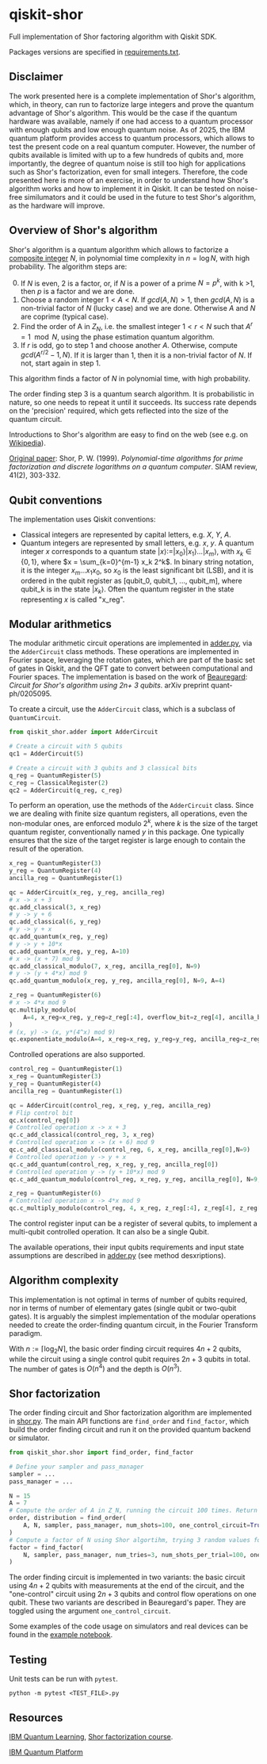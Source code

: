 # qiskit-shor
Full implementation of Shor factoring algorithm with Qiskit SDK.

Packages versions are specified in [requirements.txt](https://github.com/benjamin-assel/qiskit-shor/blob/main/requirements.txt).

[adder.py]: https://github.com/benjamin-assel/qiskit-shor/tree/main/qiskit_shor/adder.py
[shor.py]: https://github.com/benjamin-assel/qiskit-shor/tree/main/qiskit_shor/shor.py
[example notebook]: https://github.com/benjamin-assel/qiskit-shor/blob/main/example.ipynb

## Disclaimer
The work presented here is a complete implementation of Shor's algorithm, which, in theory, can run to factorize large integers and prove the quantum advantage of Shor's algorithm. This would be the case if the quantum hardware was available, namely if one had access to a quantum processor with enough qubits and low enough quantum noise. 
As of 2025, the IBM quantum platform provides access to quantum processors, which allows to test the present code on a real quantum computer. However, the number of qubits available is limited with up to a few hundreds of qubits and, more importantly, the degree of quantum noise is still too high for applications such as Shor's factorization, even for small integers.
Therefore, the code presented here is more of an exercise, in order to understand how Shor's algorithm works and how to implement it in Qiskit. It can be tested on noise-free similumators and it could be used in the future to test Shor's algorithm, as the hardware will improve.


## Overview of Shor's algorithm
Shor's algorithm is a quantum algorithm which allows to factorize a [composite integer](https://en.wikipedia.org/wiki/Composite_number) $N$, in polynomial 
time complexity in $n = \log N$, with high probability.
The algorithm steps are:

0. If $N$ is even, 2 is a factor, or, if $N$ is a power of a prime $N = p^k$, with k >1, 
then $p$ is a factor and we are done.
1. Choose a random integer $1 < A < N$. 
If $gcd(A, N) > 1$, then $gcd(A, N)$ is a non-trivial factor of $N$ (lucky case) and we are done. 
Otherwise $A$ and $N$ are coprime (typical case).
2. Find the order of A in $Z_N$, i.e. the smallest integer $1 < r < N$ such that $A^r = 1 \mod N$, using the
phase estimation quantum algorithm.
3. If $r$ is odd, go to step 1 and choose another $A$.
Otherwise, compute $gcd(A^{r/2} - 1, N)$. If it is larger than 1, then it is a non-trivial factor of $N$. 
If not, start again in step 1.

This algorithm finds a factor of $N$ in polynomial time, with high probability. 

The order finding step 3 is a quantum search algorithm. It is probabilistic in nature, so one needs to repeat it until it succeeds. Its success rate depends on the 'precision' required, which gets reflected into the size of the quantum circuit.

Introductions to Shor's algorithm are easy to find on the web (see e.g. on [Wikipedia](https://en.wikipedia.org/wiki/Shor%27s_algorithm)). 

[Original paper](https://arxiv.org/abs/quant-ph/9508027):
Shor, P. W. (1999). *Polynomial-time algorithms for prime factorization and discrete logarithms on a quantum computer*. SIAM review, 41(2), 303-332.

## Qubit conventions
The implementation uses Qiskit conventions:
* Classical integers are represented by capital letters, e.g. $X$, $Y$, $A$.
* Quantum integers are represented by small letters, e.g. $x$, $y$.
A quantum integer $x$ corresponds to a quantum state $|x\rangle := |x_0\rangle |x_1\rangle ... |x_m\rangle$, 
with $x_k \in \{0, 1\}$, where $x = \sum_{k=0}^{m-1} x_k 2^k$. In binary string notation, it is the integer $x_m ... x_1 x_0$, so $x_0$ is the least significant bit (LSB), and it is ordered in the qubit register as [qubit_0, qubit_1, ..., qubit_m], where qubit_k is in the 
state $|x_k\rangle$. Often the quantum register in the state representing $x$ is called "x_reg".

## Modular arithmetics
The modular arithmetic circuit operations are implemented in [adder.py], via the
`AdderCircuit` class methods.
These operations are implemented in Fourier space, leveraging the rotation gates, 
which are part of the basic set of gates in Qiskit, and the QFT gate to convert between
computational and Fourier spaces.
The implementation is based on the work of [Beauregard](https://arxiv.org/abs/quant-ph/0205095): *Circuit for Shor's algorithm using 2n+ 3 qubits*. arXiv preprint quant-ph/0205095. 

To create a circuit, use the `AdderCircuit` class, which is a subclass of `QuantumCircuit`.

```python
from qiskit_shor.adder import AdderCircuit

# Create a circuit with 5 qubits
qc1 = AdderCircuit(5)

# Create a circuit with 3 qubits and 3 classical bits 
q_reg = QuantumRegister(5)
c_reg = ClassicalRegister(2)
qc2 = AdderCircuit(q_reg, c_reg)
```
To perform an operation, use the methods of the `AdderCircuit` class.
Since we are dealing with finite size quantum registers, all operations, even the non-modular ones, 
are enforced modulo $2^k$, where $k$ is the size of the target quantum register, conventionally 
named $y$ in this package. One typically ensures that the size of the target register is large enough 
to contain the result of the operation.

```python
x_reg = QuantumRegister(3)
y_reg = QuantumRegister(4)
ancilla_reg = QuantumRegister(1)

qc = AdderCircuit(x_reg, y_reg, ancilla_reg)
# x -> x + 3
qc.add_classical(3, x_reg)
# y -> y + 6
qc.add_classical(6, y_reg)
# y -> y + x
qc.add_quantum(x_reg, y_reg)
# y -> y + 10*x
qc.add_quantum(x_reg, y_reg, A=10)
# x -> (x + 7) mod 9  
qc.add_classical_modulo(7, x_reg, ancilla_reg[0], N=9)
# y -> (y + 4*x) mod 9
qc.add_quantum_modulo(x_reg, y_reg, ancilla_reg[0], N=9, A=4)

z_reg = QuantumRegister(6)
# x -> 4*x mod 9
qc.multiply_modulo(
    A=4, x_reg=x_reg, y_reg=z_reg[:4], overflow_bit=z_reg[4], ancilla_bit=z_reg[5], N=9,
)
# (x, y) -> (x, y*(4^x) mod 9)
qc.exponentiate_modulo(A=4, x_reg=x_reg, y_reg=y_reg, ancilla_reg=z_reg, N=9)
```

Controlled operations are also supported.
```python
control_reg = QuantumRegister(1)
x_reg = QuantumRegister(3)
y_reg = QuantumRegister(4)
ancilla_reg = QuantumRegister(1)

qc = AdderCircuit(control_reg, x_reg, y_reg, ancilla_reg)
# Flip control bit
qc.x(control_reg[0])
# Controlled operation x -> x + 3
qc.c_add_classical(control_reg, 3, x_reg)
# Controlled operation x -> (x + 6) mod 9
qc.c_add_classical_modulo(control_reg, 6, x_reg, ancilla_reg[0],N=9)
# Controlled operation y -> y + x
qc.c_add_quantum(control_reg, x_reg, y_reg, ancilla_reg[0])
# Controlled operation y -> (y + 10*x) mod 9
qc.c_add_quantum_modulo(control_reg, x_reg, y_reg, ancilla_reg[0], N=9, A=10)

z_reg = QuantumRegister(6)
# Controlled operation x -> 4*x mod 9
qc.c_multiply_modulo(control_reg, 4, x_reg, z_reg[:4], z_reg[4], z_reg[5], N=9)
```
The control register input can be a register of several qubits, to implement a 
multi-qubit controlled operation. It can also be a single Qubit.

The available operations, their input qubits requirements and input state assumptions are described in [adder.py] 
(see method desxriptions).

## Algorithm complexity

This implementation is not optimal in terms of number of qubits required, nor in terms of number of elementary gates (single qubit or two-qubit gates). It is arguably the simplest implementation of the modular operations needed to create the order-finding quantum circuit, in the Fourier Transform paradigm.

With $n := \lceil \log_2 N \rceil$, the basic order finding circuit requires $4n+2$ qubits, while the circuit using a single control qubit requires $2n+3$ qubits in total. The number of gates is $O(n^4)$ and the depth is $O(n^3)$.

## Shor factorization
The order finding circuit and Shor factorization algorithm are implemented in [shor.py].
The main API functions are `find_order` and `find_factor`, which build the order 
finding circuit and run it on the provided quantum backend or simulator.
```python
from qiskit_shor.shor import find_order, find_factor

# Define your sampler and pass_manager
sampler = ...
pass_manager = ...

N = 15
A = 7
# Compute the order of A in Z_N, running the circuit 100 times. Return the order and the distribution of measurement outcomes.
order, distribution = find_order(
    A, N, sampler, pass_manager, num_shots=100, one_control_circuit=True,
)
# Compute a factor of N using Shor algortihm, trying 3 random values for A and running the circuit 100 times for each try.
factor = find_factor(
    N, sampler, pass_manager, num_tries=3, num_shots_per_trial=100, one_control_circuit=True,
)
```
The order finding circuit is implemented in two variants: the basic circuit using $4n+2$ qubits with measurements 
at the end of the circuit, and the "one-control" circuit using $2n+3$ qubits and control flow operations on one qubit.
These two variants are described in Beauregard's paper. They are toggled using the argument `one_control_circuit`.

Some examples of the code usage on simulators and real devices can be found in the [example notebook].

## Testing
Unit tests can be run with `pytest`.
```
python -m pytest <TEST_FILE>.py
```


## Resources

[IBM Quantum Learning](https://learning.quantum.ibm.com/), [Shor factorization course](https://learning.quantum.ibm.com/course/fundamentals-of-quantum-algorithms/phase-estimation-and-factoring).

[IBM Quantum Platform](https://quantum.ibm.com/)